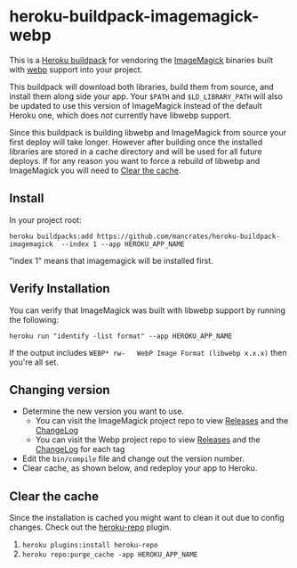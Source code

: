 heroku-buildpack-imagemagick-webp
=================================

This is a [Heroku buildpack](https://devcenter.heroku.com/articles/buildpacks) for vendoring the [ImageMagick](https://www.imagemagick.org) binaries built with [webp](https://github.com/webmproject/libwebp) support into your project.

This buildpack will download both libraries, build them from source, and install them along side your app. Your `$PATH` and `$LD_LIBRARY_PATH` will also be updated to use this version of ImageMagick instead of the default Heroku one, which does _not_ currently have libwebp support.

Since this buildpack is building libwebp and ImageMagick from source your first deploy will take longer. However after building once the installed libraries are stored in a cache directory and will be used for all future deploys. If for any reason you want to force a rebuild of libwebp and ImageMagick you will need to [Clear the cache](#clear-cache).

## Install
In your project root:

`heroku buildpacks:add https://github.com/mancrates/heroku-buildpack-imagemagick  --index 1 --app HEROKU_APP_NAME`

"index 1" means that imagemagick will be installed first.

## Verify Installation
You can verify that ImageMagick was built with libwebp support by running the following:

`heroku run "identify -list format" --app HEROKU_APP_NAME`

If the output includes `WEBP* rw-   WebP Image Format (libwebp x.x.x)` then you're all set.

## Changing version
* Determine the new version you want to use.
  * You can visit the ImageMagick project repo to view [Releases](https://www.imagemagick.org/download/releases) and the [ChangeLog](https://github.com/ImageMagick/ImageMagick/blob/main/ChangeLog.md)
  * You can visit the Webp project repo to view [Releases](https://storage.googleapis.com/downloads.webmproject.org/releases/webp/index.html) and the [ChangeLog](https://chromium.googlesource.com/webm/libwebp/) for each tag
* Edit the `bin/compile` file and change out the version number.
* Clear cache, as shown below, and redeploy your app to Heroku.

## Clear the cache
Since the installation is cached you might want to clean it out due to config changes. Check out the [heroku-repo](https://github.com/heroku/heroku-repo) plugin.

1. `heroku plugins:install heroku-repo`
2. `heroku repo:purge_cache -app HEROKU_APP_NAME`
